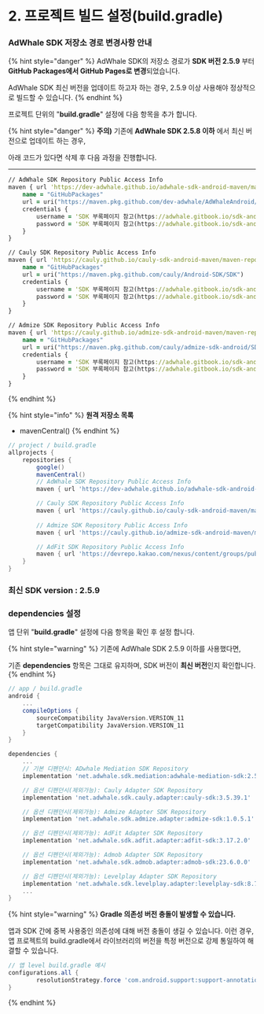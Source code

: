 # 2. 프로젝트 빌드 설정(build.gradle)

### AdWhale SDK 저장소 경로 변경사항 안내

{% hint style="danger" %}
AdWhale SDK의 저장소 경로가 **SDK 버전 2.5.9** 부터 **GitHub Packages에서 GitHub Pages로 변경**되었습니다.

AdWhale SDK 최신 버전을 업데이트 하고자 하는 경우, 2.5.9 이상 사용해야 정상적으로 빌드할 수 있습니다.
{% endhint %}

프로젝트 단위의 "**build.gradle**" 설정에 다음 항목을 추가 합니다.

{% hint style="danger" %}
**주의)** 기존에 **AdWhale SDK 2.5.8 이하** 에서 최신 버전으로 업데이트 하는 경우,

아래 코드가 있다면 삭제 후 다음 과정을 진행합니다.

***

```clojure
// AdWhale SDK Repository Public Access Info
maven { url 'https://dev-adwhale.github.io/adwhale-sdk-android-maven/maven-repo' }
    name = "GitHubPackages"
    url = uri("https://maven.pkg.github.com/dev-adwhale/AdWhaleAndroid/SDK")
    credentials {
        username = 'SDK 부록페이지 참고(https://adwhale.gitbook.io/sdk-android-appendix)'
        password = 'SDK 부록페이지 참고(https://adwhale.gitbook.io/sdk-android-appendix)'
    }
}

// Cauly SDK Repository Public Access Info
maven { url 'https://cauly.github.io/cauly-sdk-android-maven/maven-repo' }
    name = "GitHubPackages"
    url = uri("https://maven.pkg.github.com/cauly/Android-SDK/SDK")
    credentials {
        username = 'SDK 부록페이지 참고(https://adwhale.gitbook.io/sdk-android-appendix)'
        password = 'SDK 부록페이지 참고(https://adwhale.gitbook.io/sdk-android-appendix)'
    }
}

// Admize SDK Repository Public Access Info
maven { url 'https://cauly.github.io/admize-sdk-android-maven/maven-repo' }
    name = "GitHubPackages"
    url = uri("https://maven.pkg.github.com/cauly/admize-sdk-android/SDK")
    credentials {
        username = 'SDK 부록페이지 참고(https://adwhale.gitbook.io/sdk-android-appendix)'
        password = 'SDK 부록페이지 참고(https://adwhale.gitbook.io/sdk-android-appendix)'
    }
}
```
{% endhint %}

{% hint style="info" %}
**원격 저장소 목록**

* mavenCentral()
{% endhint %}

```gradle
// project / build.gradle
allprojects {
    repositories {
        google()
        mavenCentral()
        // AdWhale SDK Repository Public Access Info
        maven { url 'https://dev-adwhale.github.io/adwhale-sdk-android-maven/maven-repo' }

        // Cauly SDK Repository Public Access Info
        maven { url 'https://cauly.github.io/cauly-sdk-android-maven/maven-repo' }
        
        // Admize SDK Repository Public Access Info
        maven { url 'https://cauly.github.io/admize-sdk-android-maven/maven-repo' }

        // AdFit SDK Repository Public Access Info
        maven { url 'https://devrepo.kakao.com/nexus/content/groups/public/' }
    }
}
```

### 최신 SDK version : 2.5.9

### dependencies 설정

앱 단위 "**build.gradle**" 설정에 다음 항목을 확인 후 설정 합니다.&#x20;

{% hint style="warning" %}
기존에 AdWhale SDK 2.5.9 이하를 사용했다면,

기존 **dependencies** 항목은 그대로 유지하며, SDK 버전이 **최신 버전**인지 확인합니다.
{% endhint %}

```gradle
// app / build.gradle
android {
    ...
    compileOptions {
        sourceCompatibility JavaVersion.VERSION_11
        targetCompatibility JavaVersion.VERSION_11
    }
}

dependencies {
    ...
    // 기본 디펜던시: ADwhale Mediation SDK Repository
    implementation 'net.adwhale.sdk.mediation:adwhale-mediation-sdk:2.5.9'

    // 옵션 디펜던시(제외가능): Cauly Adapter SDK Repository
    implementation 'net.adwhale.sdk.cauly.adapter:cauly-sdk:3.5.39.1'

    // 옵션 디펜던시(제외가능): Admize Adapter SDK Repository
    implementation 'net.adwhale.sdk.admize.adapter:admize-sdk:1.0.5.1'

    // 옵션 디펜던시(제외가능): AdFit Adapter SDK Repository
    implementation 'net.adwhale.sdk.adfit.adapter:adfit-sdk:3.17.2.0'

    // 옵션 디펜던시(제외가능): Admob Adapter SDK Repository
    implementation 'net.adwhale.sdk.admob.adapter:admob-sdk:23.6.0.0'

    // 옵션 디펜던시(제외가능): Levelplay Adapter SDK Repository
    implementation 'net.adwhale.sdk.levelplay.adapter:levelplay-sdk:8.7.0.1' 
    ...    
}

```



{% hint style="warning" %}
**Gradle 의존성 버전 충돌이 발생할 수 있습니다.**

앱과 SDK 간에 중복 사용중인 의존성에 대해 버전 충돌이 생길 수 있습니다. 이런 경우, 앱 프로젝트의 build.gradle에서 라이브러리의 버전을 특정 버전으로 강제 통일하여 해결할 수 있습니다.

```gradle
// 앱 level build.gradle 예시
configurations.all {
        resolutionStrategy.force 'com.android.support:support-annotations:23.4.0' // 충돌나는 com.android.support:support-annotations 의존성 버전을 23.4.0 버전으로 강제 통일
}

```
{% endhint %}


